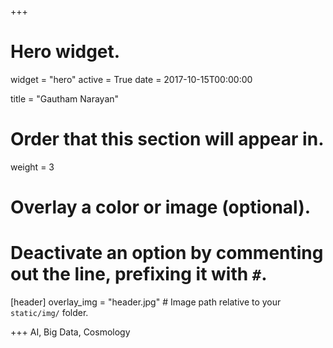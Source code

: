 +++
# Hero widget.
widget = "hero"
active = True
date = 2017-10-15T00:00:00

title = "Gautham Narayan"

# Order that this section will appear in.
weight = 3

# Overlay a color or image (optional).
#   Deactivate an option by commenting out the line, prefixing it with `#`.
[header]
  overlay_img = "header.jpg"  # Image path relative to your `static/img/` folder.

+++
AI, Big Data, Cosmology    
